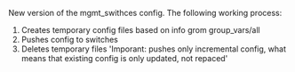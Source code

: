 New version of the mgmt_swithces config. The following working process:
1) Creates temporary config files based on info grom group_vars/all
2) Pushes config to switches
3) Deletes temporary files
'Imporant: pushes only incremental config, what means that existing config is only updated, not repaced'
